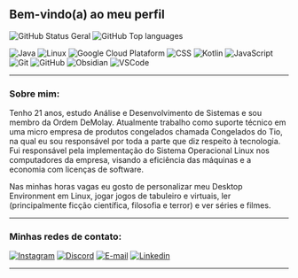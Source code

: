 ## Bem-vindo(a) ao meu perfil

![GitHub Status Geral](https://github-readme-stats.vercel.app/api?username=grittiDM&show_icons=true&rank_icon=github&theme=gruvbox)
![GitHub Top languages](https://github-readme-stats.vercel.app/api/top-langs/?username=grittiDM&layout=donut&theme=gruvbox)

![Java](https://skillicons.dev/icons?i=java)
![Linux](https://skillicons.dev/icons?i=linux)
![Google Cloud Plataform](https://skillicons.dev/icons?i=gcp)
![CSS](https://skillicons.dev/icons?i=css)
![Kotlin](https://skillicons.dev/icons?i=kotlin)
![JavaScript](https://skillicons.dev/icons?i=javascript)
![Git](https://skillicons.dev/icons?i=git)
![GitHub](https://skillicons.dev/icons?i=github)
![Obsidian](https://skillicons.dev/icons?i=obsidian)
![VSCode](https://skillicons.dev/icons?i=vscode)

___

### Sobre mim:

Tenho 21 anos, estudo Análise e Desenvolvimento de Sistemas e sou membro da Ordem DeMolay. Atualmente trabalho como suporte técnico em uma micro empresa de produtos congelados chamada Congelados do Tio, na qual eu sou responsável por toda a    parte que diz respeito à tecnologia. Fui responsável pela implementação do Sistema Operacional Linux nos computadores da empresa, visando a eficiência das máquinas e a economia com licenças de software. 

Nas minhas horas vagas eu gosto de personalizar meu Desktop Environment em Linux, jogar jogos de tabuleiro e virtuais, ler (principalmente ficção científica, filosofia e terror) e ver séries e filmes.

___

### Minhas redes de contato:

[![Instagram](https://skillicons.dev/icons?i=instagram)](https://instagram.com/_m.gritti/)
[![Discord](https://skillicons.dev/icons?i=discord)](https://discord.gg/6GkPBx4v)
[![E-mail](https://skillicons.dev/icons?i=gmail)](mailto:dev.murilogritti@gmail.com)
[![Linkedin](https://skillicons.dev/icons?i=linkedin)](https://www.linkedin.com/in/murilo-gritti)

___
